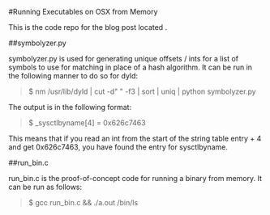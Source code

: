 #Running Executables on OSX from Memory

This is the code repo for the blog post located <here>.

##symbolyzer.py

symbolyzer.py is used for generating unique offsets / ints for a list of symbols to use for matching in place of a hash algorithm.  It can be run in the following manner to do so for dyld: 

> $ nm /usr/lib/dyld | cut -d" " -f3 | sort | uniq | python symbolyzer.py

The output is in the following format: 

> $ _sysctlbyname[4] = 0x626c7463

This means that if you read an int from the start of the string table entry + 4 and get 0x626c7463, you have found the entry for sysctlbyname.

##run_bin.c

run_bin.c is the proof-of-concept code for running a binary from memory.  It can be run as follows:

> $ gcc run_bin.c && ./a.out /bin/ls
